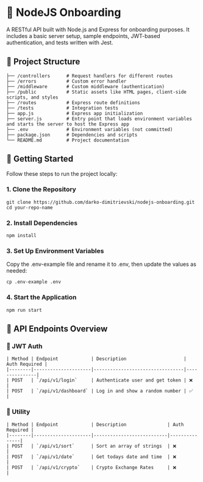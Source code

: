 # 🚀 NodeJS Onboarding

A RESTful API built with Node.js and Express for onboarding purposes. It includes a basic server setup, sample endpoints, JWT-based authentication, and tests written with Jest.

## 📁 Project Structure

```
├── /controllers      # Request handlers for different routes  
├── /errors           # Custom error handler  
├── /middleware       # Custom middleware (authentication)  
├── /public           # Static assets like HTML pages, client-side scripts, and styles  
├── /routes           # Express route definitions  
├── /tests            # Integration tests  
├── app.js            # Express app initialization  
├── server.js         # Entry point that loads environment variables and starts the server to host the Express app  
├── .env              # Environment variables (not committed)  
├── package.json      # Dependencies and scripts  
└── README.md         # Project documentation  
```

## 🧪 Getting Started

Follow these steps to run the project locally:

### 1. Clone the Repository

```
git clone https://github.com/darko-dimitrievski/nodejs-onboarding.git
cd your-repo-name
```
### 2. Install Dependencies

```
npm install
```

### 3. Set Up Environment Variables

Copy the .env-example file and rename it to .env, then update the values as needed:
```
cp .env-example .env
```

### 4. Start the Application
```
npm run start
```

## 🔌 API Endpoints Overview
### 🔐 JWT Auth
```
| Method | Endpoint            | Description                     | Auth Required |
|--------|---------------------|---------------------------------|---------------|
| POST   | `/api/v1/login`     | Authenticate user and get token | ❌            |
| POST   | `/api/v1/dashboard` | Log in and show a random number | ✅            |
```
### 🔧 Utility
```
| Method | Endpoint            | Description               | Auth Required |
|--------|---------------------|---------------------------|---------------|
| POST   | `/api/v1/sort`      | Sort an array of strings  | ❌            |
| POST   | `/api/v1/date`      | Get todays date and time  | ❌            |
| POST   | `/api/v1/crypto`    | Crypto Exchange Rates     | ❌            |
```